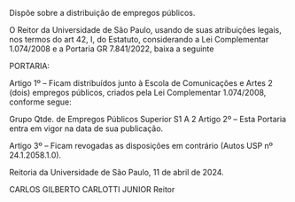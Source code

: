 Dispõe sobre a distribuição de empregos públicos.

O Reitor da Universidade de São Paulo, usando de suas atribuições legais, nos termos do art 42, I, do Estatuto, considerando a Lei Complementar 1.074/2008 e a Portaria GR 7.841/2022, baixa a seguinte

PORTARIA:

Artigo 1º – Ficam distribuídos junto à Escola de Comunicações e Artes 2 (dois) empregos públicos, criados pela Lei Complementar 1.074/2008, conforme segue:

Grupo	Qtde. de Empregos Públicos
Superior S1 A	2
Artigo 2º – Esta Portaria entra em vigor na data de sua publicação.

Artigo 3º – Ficam revogadas as disposições em contrário (Autos USP nº 24.1.2058.1.0).

Reitoria da Universidade de São Paulo, 11 de abril de 2024.

CARLOS GILBERTO CARLOTTI JUNIOR
Reitor